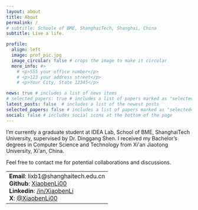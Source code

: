 ```yaml
---
layout: about
title: About
permalink: /
# subtitle: Schoole of BME, ShanghaiTech, Shanghai, China
subtitle: Live a life.

profile:
  align: left
  image: prof_pic.jpg
  image_circular: false # crops the image to make it circular
  more_info: #>
    # <p>555 your office number</p>
    # <p>123 your address street</p>
    # <p>Your City, State 12345</p>

news: true # includes a list of news items
# selected_papers: true # includes a list of papers marked as "selected={true}"
latest_posts: false  # includes a list of the newest posts
selected_papers: false # includes a list of papers marked as "selected={true}"
social: false # includes social icons at the bottom of the page
---
```


<!-- Write your biography here. Tell the world about yourself. Link to your favorite [subreddit](http://reddit.com). You can put a picture in, too. The code is already in, just name your picture `prof_pic.jpg` and put it in the `img/` folder. -->

<!-- Put your address / P.O. box / other info right below your picture. You can also disable any of these elements by editing `profile` property of the YAML header of your `_pages/about.md`. Edit `_bibliography/papers.bib` and Jekyll will render your [publications page](/al-folio/publications/) automatically. -->

<!-- Link to your social media connections, too. This theme is set up to use [Font Awesome icons](https://fontawesome.com/) and [Academicons](https://jpswalsh.github.io/academicons/), like the ones below. Add your Facebook, Twitter, LinkedIn, Google Scholar, or just disable all of them. -->

I’m currently a graduate student at IDEA Lab, School of BME, ShanghaiTech University, supervised by Dr. Dinggang Shen. I received my Bachelor’s degrees in Computer Science and Technology from Xi'an Jiaotong University, Xi'an, China.

Feel free to contact me for potential collaborations and discussions.

<table>
  <tr>
    <td>
      <strong>Email</strong>: lixb1@shanghaitech.edu.cn <br>
      <strong>Github</strong>: <a href="https://www.github.com/xiaobenli00">XiaobenLi00</a> <br>
      <strong>Linkedin</strong>: <a href="https://www.linkedin.com/in/xiaobenli/">/in/XiaobenLi</a> <br>
      <strong>X</strong>: <a href="https://twitter.com/XiaobenLi00">@XiaobenLi00</a> <br>
      <!-- <strong>Google Scholar</strong>: <a href="https://scholar.google.com/citations?user=DBXWBqcAAAAJ&hl=en">Click Here.</a><br> -->
    </td>
  </tr>
</table>